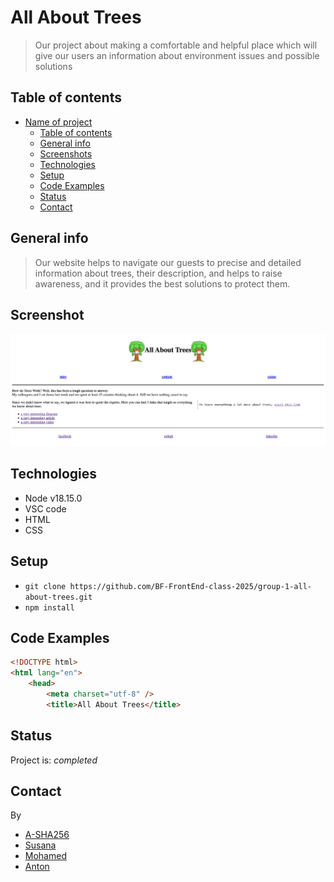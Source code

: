 # All About Trees

> Our project about making a comfortable and helpful place which will give our
> users an information about environment issues and possible solutions

## Table of contents

- [Name of project](#all-about-trees)
  - [Table of contents](#table-of-contents)
  - [General info](#general-info)
  - [Screenshots](#screenshots)
  - [Technologies](#technologies)
  - [Setup](#setup)
  - [Code Examples](#code-examples)
  - [Status](#status)
  - [Contact](#contact)

## General info

> Our website helps to navigate our guests to precise and detailed information about trees, their description, and helps to raise awareness, and it provides the best solutions to protect them.

## Screenshot

![Example screenshot](screenshot.png)

## Technologies

- Node v18.15.0
- VSC code
- HTML
- CSS

## Setup

- `git clone https://github.com/BF-FrontEnd-class-2025/group-1-all-about-trees.git`
- `npm install`

## Code Examples

```html
<!DOCTYPE html>
<html lang="en">
    <head>
        <meta charset="utf-8" />
        <title>All About Trees</title>
```

## Status

Project is: _completed_

## Contact

By

- [A-SHA256](https://github.com/A-SHA256)
- [Susana](https://github.com/SusanaLoaiza)
- [Mohamed](https://github.com/SMElbanna200)
- [Anton](https://github.com/antonaksyuk)
